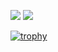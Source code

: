 ![](http://github-profile-summary-cards.vercel.app/api/cards/stats?username=KENKUN-1031&theme=nord_dark)
![](http://github-profile-summary-cards.vercel.app/api/cards/most-commit-language?username=KENKUN-1031&theme=nord_dark)

[![trophy](https://github-profile-trophy.vercel.app/?username=KENKUN-1031&theme=nord&column=6&rank=S,AAA)](https://github.com/ryo-ma/github-profile-trophy)

<!---
KENKUN-1031/KENKUN-1031 is a ✨ special ✨ repository because its `README.md` (this file) appears on your GitHub profile.
You can click the Preview link to take a look at your changes.
--->
